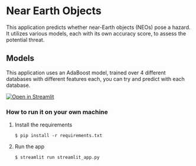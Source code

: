 # Near Earth Objects

This application predicts whether near-Earth objects (NEOs) pose a hazard. It utilizes various models, each with its own accuracy score, to assess the potential threat.

## Models

This application uses an AdaBoost model, trained over 4 different databases with different features each, you can try and predict with each database.


[![Open in Streamlit](https://static.streamlit.io/badges/streamlit_badge_black_white.svg)](https://irisclassification-qmrjl8zkbypcggcqmxewjz.streamlit.app/)

### How to run it on your own machine

1. Install the requirements

   ```
   $ pip install -r requirements.txt
   ```

2. Run the app

   ```
   $ streamlit run streamlit_app.py
   ```